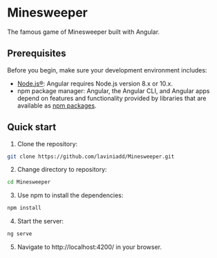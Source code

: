 # Minesweeper

The famous game of Minesweeper built with Angular.

## Prerequisites
Before you begin, make sure your development environment includes:
* [Node.js®](https://nodejs.org/): Angular requires Node.js version 8.x or 10.x.
* npm package manager: Angular, the Angular CLI, and Angular apps depend on features and functionality provided by libraries that are available as [npm packages](https://docs.npmjs.com/getting-started/what-is-npm).

## Quick start
1. Clone the repository: 
```bash
git clone https://github.com/laviniadd/Minesweeper.git
```
2. Change directory to repository:
```bash
cd Minesweeper
```
3. Use npm to install the dependencies:
```bash
npm install
```
4. Start the server:
```bash
ng serve
```
5. Navigate to http://localhost:4200/ in your browser.
